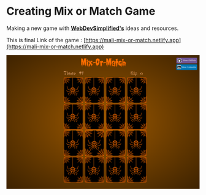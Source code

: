 # Creating Mix or Match Game

Making a new game with **[WebDevSimplified's](https://www.youtube.com/c/WebDevSimplified)** ideas and resources.

This is final Link of the game :
[https://mali-mix-or-match.netlify.app](https://mali-mix-or-match.netlify.app)

![alt](/src/assets/Images/screenshot.png)
